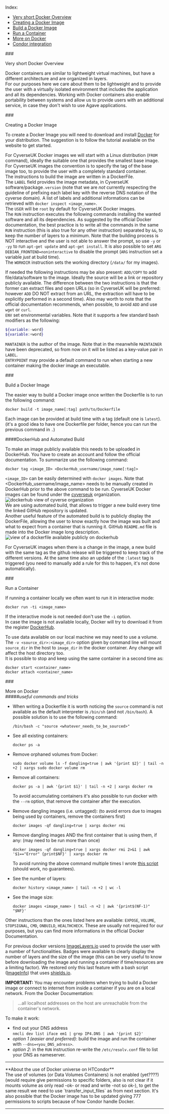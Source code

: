 Index:
* <a href="#overview">Very short Docker Overview</a>
* <a href="#creating_image">Creating a Docker Image</a>
* <a href="#build_image">Build a Docker Image</a>
* <a href="#run">Run a Container</a>
* <a href="#more">More on Docker</a>
* <a href="#condor">Condor integration</a>

###<div id="overview">Very short Docker Overview</div>  

Docker containers are similar to lightweight virtual machines, but have a different architecture and are organized in layers.  
For our purposes here we care about them to be lightweight and to provide the user with a virtually isolated environment that includes the application and all its dependencies. Working with Docker containers also enable portability between systems and allow us to provide users with an additional service, in case they don't wish to use Agave applications.  

###<div id="creating_image">Creating a Docker Image</div>

To create a Docker Image you will need to download and install <a href=https://www.docker.com/products/overview>Docker</a> for your distribution.
The suggestion is to follow the tutorial available on the website to get started.

For CyverseUK Docker images we will start with a Linux distribution (`FROM` command), ideally the suitable one that provides the smallest base image. For CyverseUK images the convention is to specify the tag of the base image too, to provide the user with a completely standard container.  
The instructions to build the image are written in a DockerFile.  
The `LABEL` field provides the image metadata, in CyverseUK software/package`.version` (note that we are *not* currently respecting the guideline of prefixing each label key with the reverse DNS notation of the cyverse domain). A list of labels and additional informations can be retrieved with ```docker inspect <image_name>```.  
The `USER` will be `root` by default for CyverseUK Docker images.  
The `RUN` instruction executes the following commands installing the wanted software and all its dependencies. As suggested by the official Docker documentation, the best practice is to write all the commands in the same `RUN` instruction (this is also true for any other instruction) separated by `&&`, to keep the number of layers to a minimum. Note that the building process is NOT interactive and the user is not able to answer the prompt, so use `-y` or `-yy` to run `apt-get update` and `apt-get install`. It is also possible to set `ARG DEBIAN_FRONTEND=noninteractive` to disable the prompt (`ARG` instruction set a variable _just_ at build time).  
The `WORKDIR` instruction sets the working directory (`/data/` for my images).

If needed the following instructions may be also present:
`ADD/COPY` to add file/data/software to the image. Ideally the source will be a link or repository publicly available. The difference between the two instructions is that the former can extract files and open URLs (so in CyverseUK will be preferred: however `ADD` DO NOT extract from an URL, the extraction will have to be explicitly performed in a second time). Also may worth to note that the official documentation recommends, when possible, to avoid `ADD` and use `wget` or `curl`.   
`ENV` set environmental variables. Note that it supports a few standard bash modifiers as the following:  
```bash
${variable:-word}
${variable:+word}
```  
`MANTAINER` is the author of the image. Note that in the meanwhile `MAINTAINER` have been deprecated, so from now on it will be listed as a key-value pair in `LABEL`.  
`ENTRYPOINT` may provide a default command to run when starting a new container making the docker image an executable.

###<div id="build_image">Build a Docker Image</div>

The easier way to build a Docker image once written the Dockerfile is to run the following command:
```
docker build -t image_name[:tag] path/to/Dockerfile
```
Each image can be provided at build time with a tag (default one is `latest`). (it's a good idea to have one Dockerfile per folder, hence you can run the previous command in ```.```)

####DockerHub and Automated Build

To make an image publicly available this needs to be uploaded in DockerHub. You have to create an account and follow the official documentation. To summarize use the following command:  
```
docker tag <image_ID> <DockerHub_username/image_name[:tag]>
```  
`<image_ID>` can be easily determined with `docker images`. Note that <DockerHub_username/image_name> needs to be manually created in DockerHub prior to the above command to be run.
CyverseUK Docker images can be found under the <a href=https://hub.docker.com/u/cyverseuk/>cyverseuk</a> organization.  
![dockerhub view of cyverse organization](https://raw.githubusercontent.com/cyverseuk/Documentation/master/media/dockerhub_view.png)  
We are using automated build, that allows to trigger a new build every time the linked GitHub repository is updated.  
Another useful feature of the automated build is to publicly display the DockerFile, allowing the user to know exactly how the image was built and what to expect from a container that is running it. GitHub `README.md` file is made into the Docker image long description.  
![view of a dockerfile available publicly on dockerhub](https://github.com/cyverseuk/Documentation/blob/master/media/dockerfile_ex.png?raw=true)  

For CyverseUK images when there is a change in the image, a new build with the same tag as the github release will be triggered to keep track of the different versions. At the same time also an update of the `:latest` tag is triggered (you need to manually add a rule for this to happen, it's not done automatically).

###<div id="run">Run a Container</div>

If running a container locally we often want to run it in interactive mode:  
```
docker run -ti <image_name>
```   
If the interactive mode is not needed don't use the `-i` option.  
In case the image is not available locally, Docker will try to download it from the register <a href=https://hub.docker.com/>DockerHub</a>.

To use data available on our local machine we may need to use a volume. The `-v <source_dir>:<image_dir>` option given by command line will mount `source_dir` in the host to `image_dir` in the docker container. Any change will affect the host directory too.  
It is possible to stop and keep using the same container in a second time as:  
```
docker start <container_name>
docker attach <container_name>
```

###<div id="more">More on Docker</div>
#####_useful commands and tricks_

* When writing a Dockerfile it is worth noticing the `source` command is not available as the default interpreter is `/bin/sh` (and not `/bin/bash`). A possible solution is to use the following command:  
  ```
  /bin/bash -c "source <whatever_needs_to_be_sourced>"
  ```

* See all existing containers:  
  ```
  docker ps -a
  ```   
* Remove orphaned volumes from Docker:  
  ```
  sudo docker volume ls -f dangling=true | awk '{print $2}' | tail -n +2 | xargs sudo docker volume rm
  ```  
* Remove all containers:  
  ```
  docker ps -a | awk '{print $1}' | tail -n +2 | xargs docker rm
  ```  
  To avoid accumulating containers it's also possible to run docker with the `--rm` option, that remove the container after the execution.  
* Remove dangling images (i.e. untagged): (to avoid errors due to images being used by containers, remove the containers first)  
  ```
  docker images -qf dangling=true | xargs docker rmi
  ```   
* Remove dangling images AND the first container that is using them, if any: (may need to be run more than once)  
  ```
  docker images -qf dangling=true | xargs docker rmi 2>&1 | awk '$1=="Error" {print$NF}' | xargs docker rm
  ```  
  To avoid running the above command multiple times I wrote <a href=https://raw.githubusercontent.com/aliceminotto/EarlhamInstitute_scripts/master/rmi_docker.sh>this script</a> (should work, no guarantees).   
* See the number of layers:  
  ```
  docker history <image_name> | tail -n +2 | wc -l
  ```  
* See the image size:  
  ```
  docker images <image_name> | tail -n +2 | awk '{print$(NF-1)" "$NF}'
  ```  

Other instructions than the ones listed here are available: `EXPOSE`, `VOLUME`, `STOPSIGNAL`, `CMD`, `ONBUILD`, `HEALTHCHECK`. These are usually not required for our purposes, but you can find more informations in the official Docker Documentation.

For previous docker versions <a href=https://imagelayers.io/>ImageLayers.io</a> used to provide the user with a number of functionalities. Badges were available to clearly display the number of layers and the size of the image (this can be very useful to know before downloading the image and running a container if time/resources are a limiting factor). We restored only this last feature with a bash script (<a href=https://github.com/aliceminotto/ImageInfo>ImageInfo</a>) that uses <a href=http://shields.io/>shields.io</a>.  

**IMPORTANT:** You may encounter problems when trying to build a Docker image or connect to internet from inside a container if you are on a local network. From the Docker Documentation:  
>...all localhost addresses on the host are unreachable from the container's network.  

To make it work:
* find out your DNS address  
  `nmcli dev list iface em1 | grep IP4.DNS | awk '{print $2}'`  
* *option 1 (easier and preferred)*: build the image and run the container with `--dns=<you_DNS_adress>`.  
* *option 2*: in the `RUN` instruction re-write the `/etc/resolv.conf` file to list your DNS as nameserver.  

<hr/>

<div id="condor">**About the use of Docker universe on HTCondor**</div>  
The use of volumes (or Data Volumes Containers) is not enabled (yet????) (would require give permissions to specific folders, also is not clear if it mounts volume as only read -ok- or read and write -not so ok-), to get the same result we need to use `transfer_input_files` as from next section.  
It's also possible that the Docker image has to be updated giving 777 permissions to scripts because of how Condor handle Docker. 

<hr>
